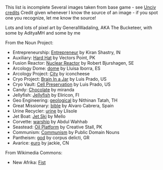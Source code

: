 This list is incomplete
Several images taken from base game - see [Unciv credits](https://github.com/yairm210/Unciv/blob/master/docs/Credits.md)
Credit given whenever I know the source of an image - if you spot one you recognize, let me know the source!

Lots and lots of pixel art by GeneralWadaling, AKA The Bucketeer, with some by AdityaMH and some by me

From the Noun Project:
* Entrepreneurship: [Entrepreneur](https://thenounproject.com/term/entrepreneur/2338644/) by Kiran Shastry, IN
* Auxiliary: [Hard Hat](https://thenounproject.com/term/hard-hat/3060083/) by Vectors Point, PK
* Fusion Reactor: [Nuclear Reactor](https://thenounproject.com/term/nuclear-reactor/4110972/) by Robert Bjurshagen, SE
* Arcology Dome: [dome](https://thenounproject.com/term/dome/945836/) by Lluisa Iborra, ES
* Arcology Project: [City](https://thenounproject.com/term/city/2488561/) by iconcheese
* Cryo Project: [Brain In a Jar](https://thenounproject.com/term/brain-in-a-jar/467672/) by Luis Prado, US 
* Cryo Vault: [Cell Preservation](https://thenounproject.com/term/cell-preservation/10707/) by Luis Prado, US
* Candy: [Chocolate](https://thenounproject.com/term/chocolate/2384336/) by miranda
* Jellyfish: [Jellyfish](https://thenounproject.com/term/jellyfish/53744/) by Eliricon, FI
* Geo Engineering: [geological](https://thenounproject.com/term/geological/2631469/) by Nithinan Tatah, TH
* Great Missionary: [bible](https://thenounproject.com/term/bible/1189567/) by Alvaro Cabrera, Spain
* Urine Recycler: [urine](https://thenounproject.com/term/urine/3650621/) by Llisole 
* Jet Boat: [Jet Ski](https://thenounproject.com/term/jet-ski/1676951/) by Mello
* Corvette: [warship](https://thenounproject.com/term/warship/1806952/) by Abdul Wahhab 
* Seastead: [Oil Platform](https://thenounproject.com/term/oil-platform/175820/) by Creative Stall, PK 
* Communism: [Communism](https://thenounproject.com/term/communism/350/) by Public Domain Nouns
* Pantheism: [god](https://thenounproject.com/term/god/1751340/) by corpus delicti, GR
* Avarice: [euro](https://thenounproject.com/term/euro/954672/) by jackie, CN

From Wikimedia Commons:
* New Afrika: [Fist](https://commons.wikimedia.org/wiki/File:Fist.png)